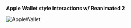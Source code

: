 **Apple Wallet style interactions w/ Reanimated 2**

![AppleWallet](https://user-images.githubusercontent.com/47810008/219683173-15218d17-9ecf-4295-992e-597398116582.gif)

